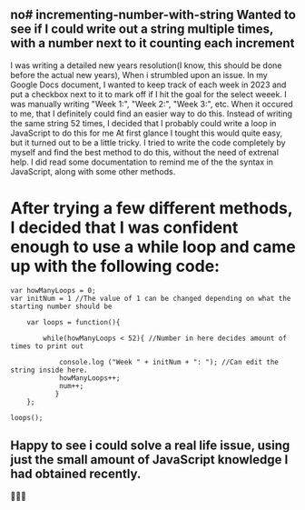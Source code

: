 no# incrementing-number-with-string
Wanted to see if I could write out a string multiple times, with a number next to it counting each increment
-------------------
I was writing a detailed new years resolution(I know, this should be done before the actual new years), When i strumbled upon an issue. In my Google Docs document, I wanted to keep track of each week in 2023 and put a checkbox next to it to mark off if I hit the goal for the select weeek. I was manually writing "Week 1:", "Week 2:",
"Week 3:", etc. When it occured to me, that I definitely could find an easier way to do this. Instead of writing the same string 52 times, I decided that I probably could write a loop in JavaScript to do this for me
At first glance I tought this would quite easy, but it turned out to be a little tricky. I tried to write the code completely by myself and find the best method to do this, without the need of extrenal help. I did read some documentation to remind me of the the syntax in JavaScript, along with some other methods.

# After trying a few different methods, I decided that I was confident enough to use a while loop and came up with the following code:

    var howManyLoops = 0;
    var initNum = 1 //The value of 1 can be changed depending on what the starting number should be

        var loops = function(){

            while(howManyLoops < 52){ //Number in here decides amount of times to print out
    
                console.log ("Week " + initNum + ": "); //Can edit the string inside here. 
                howManyLoops++;
                num++;
               }
        };
    
    loops();

## Happy to see i could solve a real life issue, using just the small amount of JavaScript knowledge I had obtained recently.

🦊🦊🦊
